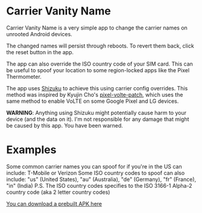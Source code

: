 # Carrier Vanity Name
Carrier Vanity Name is a very simple app to change the carrier names on unrooted Android devices.

The changed names will persist through reboots. To revert them back, click the reset button in the app.

The app can also override the ISO country code of your SIM card. This can be useful to spoof your location to some region-locked apps like the Pixel Thermometer.

The app uses [Shizuku](https://shizuku.rikka.app/) to achieve this using carrier config overrides. This method was inspired by Kyujin Cho's [pixel-volte-patch](https://github.com/kyujin-cho/pixel-volte-patch), which uses the same method to enable VoLTE on some Google Pixel and LG devices.

**WARNING**: Anything using Shizuku might potentially cause harm to your device (and the data on it). I'm not responsible for any damage that might be caused by this app.
You have been warned.

# Examples
Some common carrier names you can spoof for if you're in the US can include: T-Mobile or Verizon
Some ISO country codes to spoof can also include: "us" (United States), "au" (Australia), "de" (Germany), "fr" (France), "in" (India)
P.S. The ISO country codes specifies to the ISO 3166-1 Alpha-2 country code (aka 2 letter country codes)

[You can download a prebuilt APK here](https://github.com/nullbytepl/CarrierVanityName/releases)
